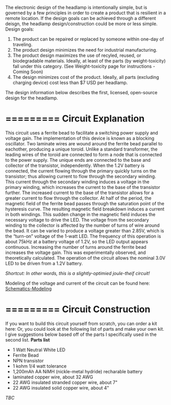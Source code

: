 The electronic design of the headlamp is intentionally simple, but is governed by a few principles in order to create a product that is resilient in a remote location. 
If the design goals can be achieved through a different deisgn, the headlamp design/construction could be more 
or less simple.  Design goals: 
1. The product can be repaired or replaced by someone within one-day of traveling. 
2. The product design minimizes the need for industrial manufacturing. 
3. The product design maximizes the use of recyled, reused, or biodegradable materials. Ideally, at least of the parts (by weight-toxicity) fall under this category. (See Weight-toxicity page for instructions - Coming Soon)  
4. The design minimizes cost of the product. Ideally, all parts (excluding charging device) cost less than $7 USD per headlamp.

The design information below describes the first, licensed, open-source design for the headlamp. 

=========
Circuit Explanation
=========
This circuit uses a ferrite bead to facilitate a switching power supply and voltage gain. The implementation of this
device is known as a blocking oscillator. Two laminate wires are wound around the ferrite bead parallel to eachother,
producing a unique toroid. Unlike a standard transformer, the leading wires of the toroid are connected to form a
node that is connected to the power supply. The unique ends are connected to the base and collector of the 
transistor, independently. When the 1.2V battery is connected, the current flowing through the primary quickly turns on the transistor; thus allowing current to flow through the secondary winding. This current through the secondary
winding induces a voltage in the primary winding, which increases the current to the base of the transistor further.
The increased current to the base of the transistor allows for a greater current to flow through the collector. At
half of the period, the magnetic field of the ferrite bead passes through the saturation point of the hysteresis
curve. The resulting magnetic field breakdown induces a current in both windings. This sudden change in the magnetic
field induces the necessary voltage to drive the LED. The voltage from the secondary winding to the collector is
affected by the number of turns of wire around the bead. It can be varied to produce a voltage greater than 2.85V,
which is the “turn-on” voltage of the 1-watt LED. The frequency of this operation is about 75kHz at a battery voltage
of 1.2V, so the LED output appears continuous. Increasing the number of turns around the ferrite bead increases the
voltage gain. This was experimentally observed, and theoretically calculated. The operation of the circuit allows the
nominal 3.0V LED to be driven from a 1.2V battery. 

*Shortcut: In other words, this is a slightly-optimied joule-theif circuit!*

Modeling of the voltage and current of the circuit can be found here: 
[Schematics-Modeling](https://github.com/SmallTomatoes/Headlamp/tree/master/Schematics-Modeling)

=========
Circuit Construction
=========
If you want to build this circuit yourself from scratch, you can order a kit here:
Or, you could look at the following list of parts and make your own kit. I give suggestions below based off of the parts I specifically used in the second list. 
**Parts list**
- 1 Watt Neutral White LED 
- Ferrite Bead 
- NPN transistor 
- 1 kohm 1/4 watt tolerance
- 1,200mAh AA NiMH (nickle-metal hydride) recharable battery
- laminated copper wire, about 32 AWG
- 22 AWG insulated stranded copper wire, about 7"
- 22 AWG insulated solid copper wire, about 4"

*TBC*
